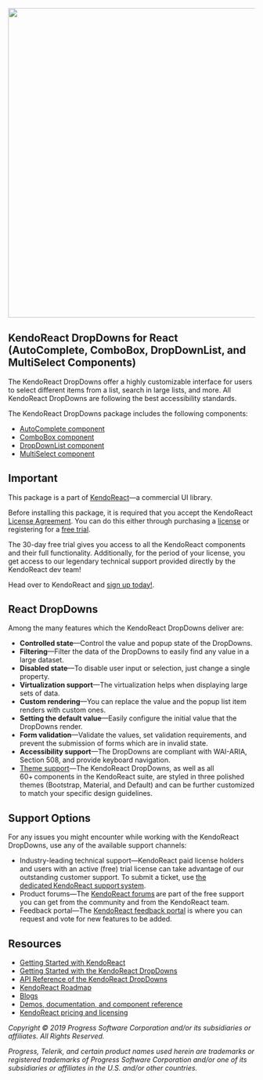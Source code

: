 <a href="https://www.telerik.com/kendo-react-ui/?utm_medium=referral&utm_source=npm&utm_campaign=kendo-ui-react-trial-npm-dropdowns&utm_content=banner" target="_blank">
<img width="631" src="https://www.telerik.com/kendo-react-ui/npm-banner.svg">
</a>

## KendoReact DropDowns for React (AutoComplete, ComboBox, DropDownList, and MultiSelect Components)

The KendoReact DropDowns offer a highly customizable interface for users to select different items from a list, search in large lists, and more. All KendoReact DropDowns are following the best accessibility standards.

The KendoReact DropDowns package includes the following components:

* [AutoComplete component](https://www.telerik.com/kendo-react-ui/components/dropdowns/autocomplete/?utm_medium=referral&utm_source=npm&utm_campaign=kendo-ui-react-trial-npm-dropdowns)
* [ComboBox component](https://www.telerik.com/kendo-react-ui/components/dropdowns/combobox/?utm_medium=referral&utm_source=npm&utm_campaign=kendo-ui-react-trial-npm-dropdowns)
* [DropDownList component](https://www.telerik.com/kendo-react-ui/components/dropdowns/dropdownlist/?utm_medium=referral&utm_source=npm&utm_campaign=kendo-ui-react-trial-npm-dropdowns)
* [MultiSelect component](https://www.telerik.com/kendo-react-ui/components/dropdowns/multiselect/?utm_medium=referral&utm_source=npm&utm_campaign=kendo-ui-react-trial-npm-dropdowns)

## Important

This package is а part of [KendoReact](https://www.telerik.com/kendo-react-ui/?utm_medium=referral&utm_source=npm&utm_campaign=kendo-ui-react-trial-npm-dropdowns)&mdash;a commercial UI library.

Before installing this package, it is required that you accept the KendoReact [License Agreement](https://www.telerik.com/purchase/license-agreement/progress-kendoreact?utm_medium=referral&utm_source=npm&utm_campaign=kendo-ui-react-trial-npm-dropdowns). You can do this either through purchasing a [license](https://www.telerik.com/kendo-react-ui/pricing/?utm_medium=referral&utm_source=npm&utm_campaign=kendo-ui-react-trial-npm-dropdowns) or registering for a [free trial](https://www.telerik.com/download-login-v2-kendo-react-ui?utm_medium=referral&utm_source=npm&utm_campaign=kendo-ui-react-trial-npm-dropdowns]).

The 30-day free trial gives you access to all the KendoReact components and their full functionality. Additionally, for the period of your license, you get access to our legendary technical support provided directly by the KendoReact dev team!

Head over to KendoReact and [sign up today!](https://www.telerik.com/download-login-v2-kendo-react-ui?utm_medium=referral&utm_source=npm&utm_campaign=kendo-ui-react-trial-npm-dropdowns).

## React DropDowns

Among the many features which the KendoReact DropDowns deliver are:

* **Controlled state**&mdash;Control the value and popup state of the DropDowns.
* **Filtering**&mdash;Filter the data of the DropDowns to easily find any value in a large dataset.
* **Disabled state**&mdash;To disable user input or selection, just change a single property.
* **Virtualization support**&mdash;The virtualization helps when displaying large sets of data.
* **Custom rendering**&mdash;You can replace the value and the popup list item renders with custom ones.
* **Setting the default value**&mdash;Easily configure the initial value that the DropDowns render.
* **Form validation**&mdash;Validate the values, set validation requirements, and prevent the submission of forms which are in invalid state.
* **Accessibility support**&mdash;The DropDowns are compliant with WAI-ARIA, Section 508, and provide keyboard navigation.
* [Theme support](https://www.telerik.com/kendo-react-ui/components/styling/?utm_medium=referral&utm_source=npm&utm_campaign=kendo-ui-react-trial-npm-dropdowns)&mdash;The KendoReact DropDowns, as well as all 60+ components in the KendoReact suite, are styled in three polished themes (Bootstrap, Material, and Default) and can be further customized to match your specific design guidelines.

## Support Options

For any issues you might encounter while working with the KendoReact DropDowns, use any of the available support channels:

* Industry-leading technical support&mdash;KendoReact paid license holders and users with an active (free) trial license can take advantage of our outstanding customer support. To submit a ticket, use [the dedicated KendoReact support system](https://www.telerik.com/account/support-tickets?utm_medium=referral&utm_source=npm&utm_campaign=kendo-ui-react-trial-npm-all).
* Product forums&mdash;The [KendoReact forums](https://www.telerik.com/forums/kendo-ui-react?utm_medium=referral&utm_source=npm&utm_campaign=kendo-ui-react-trial-npm-all) are part of the free support you can get from the community and from the KendoReact team.
* Feedback portal&mdash;The [KendoReact feedback portal](https://feedback.telerik.com/kendo-react-ui?utm_medium=referral&utm_source=npm&utm_campaign=kendo-ui-react-trial-npm-all) is where you can request and vote for new features to be added.

## Resources

* [Getting Started with KendoReact](https://www.telerik.com/kendo-react-ui/getting-started/?utm_medium=referral&utm_source=npm&utm_campaign=kendo-ui-react-trial-npm-dropdowns)
* [Getting Started with the KendoReact DropDowns](https://www.telerik.com/kendo-react-ui/components/dropdowns/?utm_medium=referral&utm_source=npm&utm_campaign=kendo-ui-react-trial-npm-dropdowns)
* [API Reference of the KendoReact DropDowns](https://www.telerik.com/kendo-react-ui/components/dropdowns/api/?utm_medium=referral&utm_source=npm&utm_campaign=kendo-ui-react-trial-npm-dropdowns)
* [KendoReact Roadmap](https://www.telerik.com/kendo-react-ui/roadmap/?utm_medium=referral&utm_source=npm&utm_campaign=kendo-ui-react-trial-npm-dropdowns)
* [Blogs](https://www.telerik.com/blogs/tag/kendoreact?utm_medium=referral&utm_source=npm&utm_campaign=kendo-ui-react-trial-npm-dropdowns)
* [Demos, documentation, and component reference](https://www.telerik.com/kendo-react-ui/components/?utm_medium=referral&utm_source=npm&utm_campaign=kendo-ui-react-trial-npm-dropdowns)
* [KendoReact pricing and licensing](https://www.telerik.com/kendo-react-ui/pricing/?utm_medium=referral&utm_source=npm&utm_campaign=kendo-ui-react-trial-npm-dropdowns)

*Copyright © 2019 Progress Software Corporation and/or its subsidiaries or affiliates. All Rights Reserved.*

*Progress, Telerik, and certain product names used herein are trademarks or registered trademarks of Progress Software Corporation and/or one of its subsidiaries or affiliates in the U.S. and/or other countries.*
